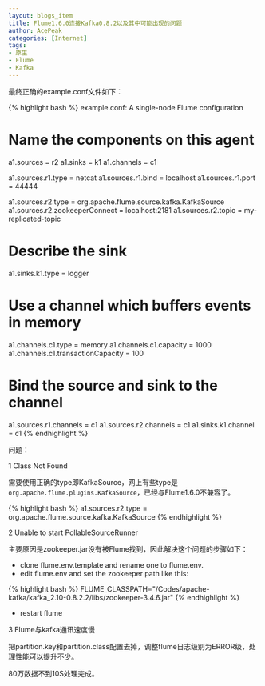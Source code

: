 ```yaml
---
layout: blogs_item
title: Flume1.6.0连接Kafka0.8.2以及其中可能出现的问题
author: AcePeak
categories: [Internet]
tags: 
- 原生
- Flume
- Kafka
---
```





最终正确的example.conf文件如下：


{% highlight bash %}
 example.conf: A single-node Flume configuration

# Name the components on this agent
a1.sources = r2
a1.sinks = k1
a1.channels = c1

a1.sources.r1.type = netcat
a1.sources.r1.bind = localhost
a1.sources.r1.port = 44444

a1.sources.r2.type = org.apache.flume.source.kafka.KafkaSource
a1.sources.r2.zookeeperConnect = localhost:2181
a1.sources.r2.topic = my-replicated-topic

# Describe the sink
a1.sinks.k1.type = logger

# Use a channel which buffers events in memory
a1.channels.c1.type = memory
a1.channels.c1.capacity = 1000
a1.channels.c1.transactionCapacity = 100

# Bind the source and sink to the channel
a1.sources.r1.channels = c1
a1.sources.r2.channels = c1
a1.sinks.k1.channel = c1
{% endhighlight %}


问题：

1 Class Not Found

需要使用正确的type即KafkaSource，网上有些type是`org.apache.flume.plugins.KafkaSource`，已经与Flume1.6.0不兼容了。

{% highlight bash %}
a1.sources.r2.type = org.apache.flume.source.kafka.KafkaSource
{% endhighlight %}



2 Unable to start PollableSourceRunner

主要原因是zookeeper.jar没有被Flume找到，因此解决这个问题的步骤如下：

* clone flume.env.template and rename one to flume.env.
* edit flume.env and set the zookeeper path like this:

{% highlight bash %}
FLUME_CLASSPATH="/Codes/apache-kafka/kafka_2.10-0.8.2.2/libs/zookeeper-3.4.6.jar"
{% endhighlight %}

* restart flume

3 Flume与kafka通讯速度慢

把partition.key和partition.class配置去掉，调整flume日志级别为ERROR级，处理性能可以提升不少。

80万数据不到10S处理完成。

